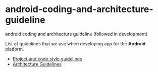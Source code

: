 # android-coding-and-architecture-guideline
android coding and architecture guideline (followed in development)

List of guidelines that we use when developing app for the __Android__ platform. 

* [Project and code style guidelines](project_and_code_guidelines.md)
* [Architecture Guidelines](android_architecture.md)
